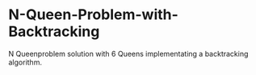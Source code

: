 # N-Queen-Problem-with-Backtracking

N Queenproblem solution with 6 Queens implementating a backtracking algorithm. 
